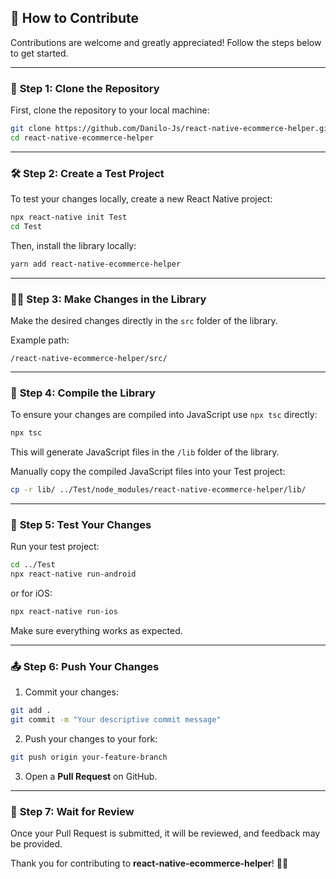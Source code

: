 ## 📝 **How to Contribute**

Contributions are welcome and greatly appreciated! Follow the steps below to get started.

---

### 🚀 **Step 1: Clone the Repository**

First, clone the repository to your local machine:

```sh
git clone https://github.com/Danilo-Js/react-native-ecommerce-helper.git
cd react-native-ecommerce-helper
```

---

### 🛠️ **Step 2: Create a Test Project**

To test your changes locally, create a new React Native project:

```sh
npx react-native init Test
cd Test
```

Then, install the library locally:

```sh
yarn add react-native-ecommerce-helper
```

---

### 🧑‍💻 **Step 3: Make Changes in the Library**

Make the desired changes directly in the `src` folder of the library.

Example path:
```
/react-native-ecommerce-helper/src/
```

---

### 🔄 **Step 4: Compile the Library**

To ensure your changes are compiled into JavaScript use `npx tsc` directly:

```sh
npx tsc
```

This will generate JavaScript files in the `/lib` folder of the library.

Manually copy the compiled JavaScript files into your Test project:

```sh
cp -r lib/ ../Test/node_modules/react-native-ecommerce-helper/lib/
```

---

### 🧪 **Step 5: Test Your Changes**

Run your test project:

```sh
cd ../Test
npx react-native run-android
```

or for iOS:

```sh
npx react-native run-ios
```

Make sure everything works as expected.

---

### 📤 **Step 6: Push Your Changes**

1. Commit your changes:

```sh
git add .
git commit -m "Your descriptive commit message"
```

2. Push your changes to your fork:

```sh
git push origin your-feature-branch
```

3. Open a **Pull Request** on GitHub.

---

### 🤝 **Step 7: Wait for Review**

Once your Pull Request is submitted, it will be reviewed, and feedback may be provided.

Thank you for contributing to **react-native-ecommerce-helper**! 🚀✨
